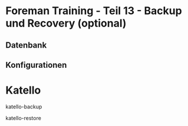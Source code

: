 # Foreman Training - Teil 13 - Backup und Recovery (optional)

## Datenbank

## Konfigurationen

# Katello

katello-backup

katello-restore


